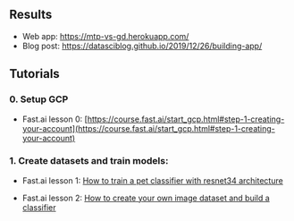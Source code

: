 ## Results

- Web app: https://mtp-vs-gd.herokuapp.com/
- Blog post: https://datasciblog.github.io/2019/12/26/building-app/


## Tutorials

### 0. Setup GCP
- Fast.ai lesson 0: [https://course.fast.ai/start_gcp.html#step-1-creating-your-account](https://course.fast.ai/start_gcp.html#step-1-creating-your-account)

### 1. Create datasets and train models: 

- Fast.ai lesson 1: [How to train a pet classifier with resnet34 architecture](https://course.fast.ai/videos/?lesson=1)

- Fast.ai lesson 2: [How to create your own image dataset and build a classifier](https://course.fast.ai/videos/?lesson=2)
